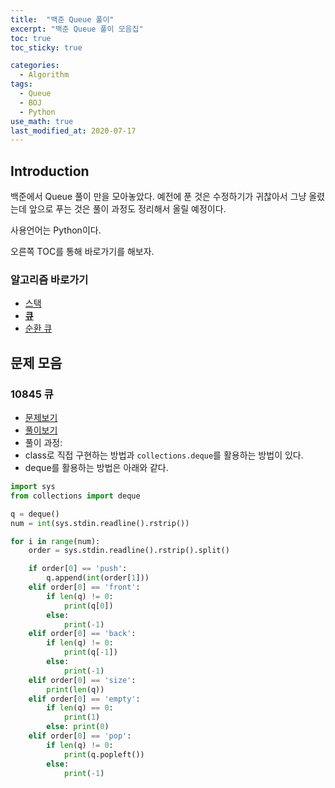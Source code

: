 ```yaml
---
title:  "백준 Queue 풀이"
excerpt: "백준 Queue 풀이 모음집"
toc: true
toc_sticky: true

categories:
  - Algorithm
tags:
  - Queue
  - BOJ
  - Python
use_math: true
last_modified_at: 2020-07-17
---
```


## Introduction

백준에서 Queue 풀이 만을 모아놓았다. 예전에 푼 것은 수정하기가 귀찮아서 그냥 올렸는데 앞으로 푸는 것은 풀이 과정도 정리해서 올릴 예정이다. 

사용언어는 Python이다. 

오른쪽 TOC를 통해 바로가기를 해보자.

**<h3> 알고리즘 바로가기 </h3>**
- [스택](https://inhyeokyoo.github.io/algorithm/Algorithm-Stack/)
- **[큐](https://inhyeokyoo.github.io/algorithm/algorithm-queue/)**
- [순환 큐](https://inhyeokyoo.github.io/algorithm/Algorithm-CircularQueue/)

## 문제 모음

### 10845 큐

- [문제보기](https://www.acmicpc.net/problem/10845)
- [풀이보기](https://github.com/InhyeokYoo/BOJ_Algorithm/blob/master/Queue/10845.py)
- 풀이 과정:
- class로 직접 구현하는 방법과 `collections.deque`를 활용하는 방법이 있다.
- deque를 활용하는 방법은 아래와 같다.

```python
import sys
from collections import deque

q = deque()
num = int(sys.stdin.readline().rstrip())

for i in range(num):
    order = sys.stdin.readline().rstrip().split()

    if order[0] == 'push':
        q.append(int(order[1]))
    elif order[0] == 'front':
        if len(q) != 0:
            print(q[0])
        else:
            print(-1)
    elif order[0] == 'back':
        if len(q) != 0:
            print(q[-1])
        else:
            print(-1)
    elif order[0] == 'size':
        print(len(q))
    elif order[0] == 'empty':
        if len(q) == 0:
            print(1)
        else: print(0)
    elif order[0] == 'pop':
        if len(q) != 0:
            print(q.popleft())
        else:
            print(-1)
```
